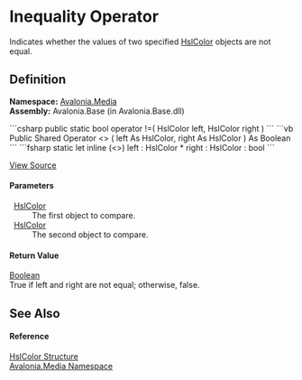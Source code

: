 # Inequality Operator


Indicates whether the values of two specified <a href="T_Avalonia_Media_HslColor">HslColor</a> objects are not equal.



## Definition
**Namespace:** <a href="N_Avalonia_Media">Avalonia.Media</a>  
**Assembly:** Avalonia.Base (in Avalonia.Base.dll)

<Tabs groupId="api-code-preview">
<TabItem value="csharp" label="C#">
```csharp
public static bool operator !=(
	HslColor left,
	HslColor right
)
```
</TabItem>
<TabItem value="vb" label="VB">
```vb
Public Shared Operator <> ( 
	left As HslColor,
	right As HslColor
) As Boolean
```
</TabItem>
<TabItem value="fsharp" label="F#">
```fsharp
static let inline (<>)
        left : HslColor * 
        right : HslColor  : bool
```
</TabItem>
</Tabs>



<a href="https://github.com/AvaloniaUI/Avalonia/tree/master/src/Avalonia.Base/Media/HslColor.cs#L523" title="View the source code">View Source</a>



#### Parameters
<dl><dt>  <a href="T_Avalonia_Media_HslColor">HslColor</a></dt><dd>The first object to compare.</dd><dt>  <a href="T_Avalonia_Media_HslColor">HslColor</a></dt><dd>The second object to compare.</dd></dl>

#### Return Value
<a href="https://learn.microsoft.com/dotnet/api/system.boolean" target="_blank" rel="noopener noreferrer">Boolean</a>  
True if left and right are not equal; otherwise, false.

## See Also


#### Reference
<a href="T_Avalonia_Media_HslColor">HslColor Structure</a>  
<a href="N_Avalonia_Media">Avalonia.Media Namespace</a>  

